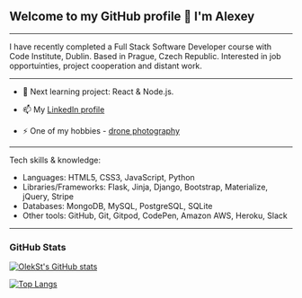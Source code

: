 ## Welcome to my GitHub profile 👋 I'm Alexey

---

I have recently completed a Full Stack Software Developer course with Code Institute, Dublin.
Based in Prague, Czech Republic.
Interested in job opportuinties, project cooperation and distant work. 

---

- 🔭 Next learning project: React & Node.js.

- 📫 My [LinkedIn profile](https://www.linkedin.com/in/alexeystatsenko/)

- ⚡ One of my hobbies - [drone photography](https://www.instagram.com/stodrones/)

---

  Tech skills & knowledge:
- Languages: 		        HTML5, CSS3, JavaScript, Python
- Libraries/Frameworks:  	Flask, Jinja, Django, Bootstrap, Materialize, jQuery, Stripe
- Databases:  		    MongoDB, MySQL, PostgreSQL, SQLite
- Other tools:  		    GitHub, Git, Gitpod, CodePen, Amazon AWS, Heroku, Slack

---

###  GitHub Stats

[![OlekSt's GitHub stats](https://github-readme-stats.vercel.app/api?username=olekst)](https://github.com/anuraghazra/github-readme-stats)

[![Top Langs](https://github-readme-stats.vercel.app/api/top-langs/?username=olekst&hide=html&theme=gotham)](https://github.com/anuraghazra/github-readme-stats)

<!--
**OlekSt/OlekSt** is a ✨ _special_ ✨ repository because its `README.md` (this file) appears on your GitHub profile.

Here are some ideas to get you started:

- 🔭 I’m currently working on ...
- 🌱 I’m currently learning ...
- 👯 I’m looking to collaborate on ...
- 🤔 I’m looking for help with ...
- 💬 Ask me about ...
- 📫 How to reach me: ...
- 😄 Pronouns: ...
- ⚡ Fun fact: ...
-->
